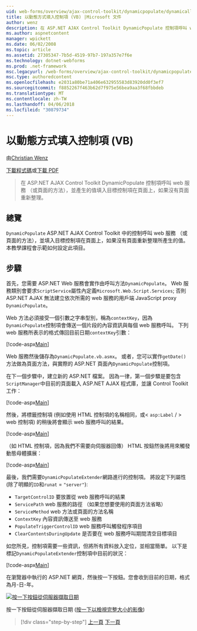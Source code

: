 ```yaml
---
uid: web-forms/overview/ajax-control-toolkit/dynamicpopulate/dynamically-populating-a-control-vb
title: 以動態方式填入控制項 (VB) |Microsoft 文件
author: wenz
description: 在 ASP.NET AJAX Control Toolkit DynamicPopulate 控制項呼叫 web 服務 （或頁面的方法），並產生的值填入目標上的控制項 t...
ms.author: aspnetcontent
manager: wpickett
ms.date: 06/02/2008
ms.topic: article
ms.assetid: 27305347-7b5d-4519-97b7-197a357e7f6e
ms.technology: dotnet-webforms
ms.prod: .net-framework
msc.legacyurl: /web-forms/overview/ajax-control-toolkit/dynamicpopulate/dynamically-populating-a-control-vb
msc.type: authoredcontent
ms.openlocfilehash: e2031a80be71a406e632955583d83920dd0f3ef7
ms.sourcegitcommit: f8852267f463b62d7f975e56bea9aa3f68fbbdeb
ms.translationtype: MT
ms.contentlocale: zh-TW
ms.lasthandoff: 04/06/2018
ms.locfileid: "30879734"
---
```

<a name="dynamically-populating-a-control-vb"></a>以動態方式填入控制項 (VB)
====================
由[Christian Wenz](https://github.com/wenz)

[下載程式碼](http://download.microsoft.com/download/d/8/f/d8f2f6f9-1b7c-46ad-9252-e1fc81bdea3e/dynamicpopulate0.vb.zip)或[下載 PDF](http://download.microsoft.com/download/b/6/a/b6ae89ee-df69-4c87-9bfb-ad1eb2b23373/dynamicpopulate0VB.pdf)

> 在 ASP.NET AJAX Control Toolkit DynamicPopulate 控制項呼叫 web 服務 （或頁面的方法），並產生的值填入目標控制項在頁面上，如果沒有頁面重新整理。


## <a name="overview"></a>總覽

`DynamicPopulate` ASP.NET AJAX Control Toolkit 中的控制呼叫 web 服務 （或頁面的方法），並填入目標控制項在頁面上，如果沒有頁面重新整理所產生的值。 本教學課程會示範如何設定此項目。

## <a name="steps"></a>步驟

首先，您需要 ASP.NET Web 服務會實作由呼叫方法`DynamicPopulate`。 Web 服務類別會要求`ScriptService`屬性內定義`Microsoft.Web.Script.Services`; 否則 ASP.NET AJAX 無法建立依次所需的 web 服務的用戶端 JavaScript proxy `DynamicPopulate`。

Web 方法必須接受一個引數之字串型別，稱為`contextKey`，因為`DynamicPopulate`控制項會傳送一個片段的內容資訊與每個 web 服務呼叫。 下列 web 服務所表示的格式傳回目前日期`contextKey`引數：

[!code-aspx[Main](dynamically-populating-a-control-vb/samples/sample1.aspx)]

Web 服務然後儲存為`DynamicPopulate.vb.asmx`。 或者，您可以實作`getDate()`方法做為頁面方法，與實際的 ASP.NET 頁面內`DynamicPopulate`控制項。

在下一個步驟中，建立新的 ASP.NET 檔案。 因為一律，第一個步驟是要包含`ScriptManager`中目前的頁面載入 ASP.NET AJAX 程式庫，並讓 Control Toolkit 工作：

[!code-aspx[Main](dynamically-populating-a-control-vb/samples/sample2.aspx)]

然後，將標籤控制項 (例如使用 HTML 控制項的名稱相同，或&lt; `asp:Label`  / &gt; web 控制項) 的稍後將會顯示 web 服務呼叫的結果。

[!code-aspx[Main](dynamically-populating-a-control-vb/samples/sample3.aspx)]

（如 HTML 控制項，因為我們不需要向伺服器回傳） HTML 按鈕然後將用來觸發動態母體擴展：

[!code-aspx[Main](dynamically-populating-a-control-vb/samples/sample4.aspx)]

最後，我們需要`DynamicPopulateExtender`網路進行的控制項。 將設定下列屬性 (除了明顯的`ID`和`runat` = `"server"`):

- `TargetControlID` 要放置從 web 服務呼叫的結果
- `ServicePath` web 服務的路徑 （如果您想要使用的頁面方法省略）
- `ServiceMethod` web 方法或頁面的方法名稱
- `ContextKey` 內容資訊傳送至 web 服務
- `PopulateTriggerControlID` web 服務呼叫觸發程序項目
- `ClearContentsDuringUpdate` 是否要在 web 服務呼叫期間清空目標項目

如您所見，控制項需要一些資訊，但將所有資料放入定位，並相當簡單。 以下是標記`DynamicPopulateExtender`控制項中目前的狀況：

[!code-aspx[Main](dynamically-populating-a-control-vb/samples/sample5.aspx)]

在瀏覽器中執行的 ASP.NET 網頁，然後按一下按鈕。您會收到目前的日期，格式為月-日-年。


[![按一下按鈕從伺服器擷取日期](dynamically-populating-a-control-vb/_static/image2.png)](dynamically-populating-a-control-vb/_static/image1.png)

按一下按鈕從伺服器擷取日期 ([按一下以檢視完整大小的影像](dynamically-populating-a-control-vb/_static/image3.png))

> [!div class="step-by-step"]
> [上一頁](using-dynamicpopulate-with-a-user-control-and-javascript-cs.md)
> [下一頁](dynamically-populating-a-control-using-javascript-code-vb.md)
